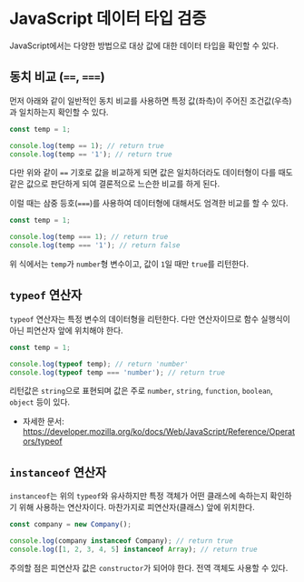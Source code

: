 # JavaScript 데이터 타입 검증

JavaScript에서는 다양한 방법으로 대상 값에 대한 데이터 타입을 확인할 수 있다.

## 동치 비교 (`==`, `===`)

먼저 아래와 같이 일반적인 동치 비교를 사용하면 특정 값(좌측)이 주어진 조건값(우측)과 일치하는지 확인할 수 있다.

```javascript
const temp = 1;

console.log(temp == 1); // return true
console.log(temp == '1'); // return true
```

다만 위와 같이 `==` 기호로 값을 비교하게 되면 값은 일치하더라도 데이터형이 다를 때도 같은 값으로 판단하게 되여 결론적으로 느슨한 비교를 하게 된다.

이럴 때는 삼중 등호(`===`)를 사용하여 데이터형에 대해서도 엄격한 비교를 할 수 있다.

```javascript
const temp = 1;

console.log(temp === 1); // return true
console.log(temp === '1'); // return false
```

위 식에서는 `temp`가 `number`형 변수이고, 값이 `1`일 때만 `true`를 리턴한다.

## `typeof` 연산자

`typeof` 연산자는 특정 변수의 데이터형을 리턴한다. 다만 연산자이므로 함수 실행식이 아닌 피연산자 앞에 위치해야 한다.

```javascript
const temp = 1;

console.log(typeof temp); // return 'number'
console.log(typeof temp === 'number'); // return true
```

리턴값은 `string`으로 표현되며 값은 주로 `number`, `string`, `function`, `boolean`, `object` 등이 있다. 

 - 자세한 문서: https://developer.mozilla.org/ko/docs/Web/JavaScript/Reference/Operators/typeof

## `instanceof` 연산자

`instanceof`는 위의 `typeof`와 유사하지만 특정 객체가 어떤 클래스에 속하는지 확인하기 위해 사용하는 연산자이다. 마찬가지로 피연산자(클래스) 앞에 위치한다.

```javascript
const company = new Company();

console.log(company instanceof Company); // return true
console.log([1, 2, 3, 4, 5] instanceof Array); // return true
```

주의할 점은 피연산자 값은 `constructor`가 되어야 한다. 전역 객체도 사용할 수 있다.
